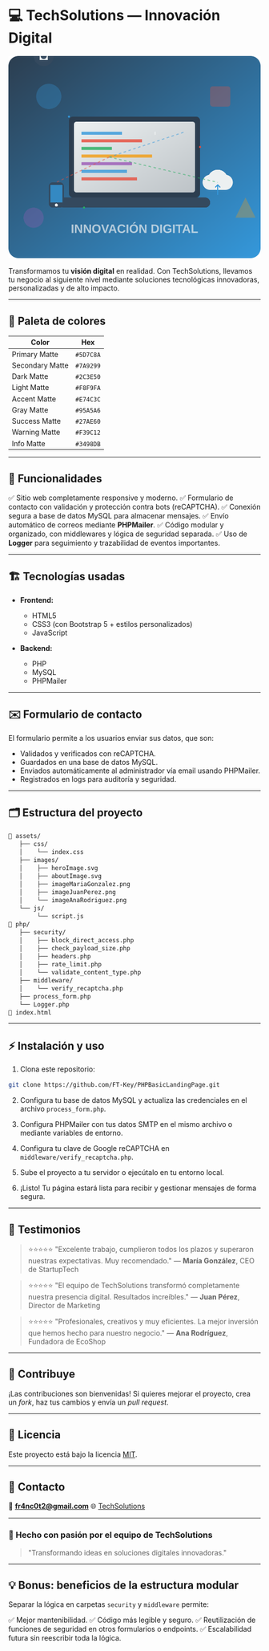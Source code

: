 # 💻 TechSolutions — Innovación Digital

![TechSolutions Banner](./frontend/images/heroImage.svg)

Transformamos tu **visión digital** en realidad.
Con TechSolutions, llevamos tu negocio al siguiente nivel mediante soluciones tecnológicas innovadoras, personalizadas y de alto impacto.

---

## 🎨 Paleta de colores

| Color           | Hex       |
| --------------- | --------- |
| Primary Matte   | `#5D7C8A` |
| Secondary Matte | `#7A9299` |
| Dark Matte      | `#2C3E50` |
| Light Matte     | `#F8F9FA` |
| Accent Matte    | `#E74C3C` |
| Gray Matte      | `#95A5A6` |
| Success Matte   | `#27AE60` |
| Warning Matte   | `#F39C12` |
| Info Matte      | `#3498DB` |

---

## 🚀 Funcionalidades

✅ Sitio web completamente responsive y moderno.
✅ Formulario de contacto con validación y protección contra bots (reCAPTCHA).
✅ Conexión segura a base de datos MySQL para almacenar mensajes.
✅ Envío automático de correos mediante **PHPMailer**.
✅ Código modular y organizado, con middlewares y lógica de seguridad separada.
✅ Uso de **Logger** para seguimiento y trazabilidad de eventos importantes.

---

## 🏗️ Tecnologías usadas

* **Frontend:**

  * HTML5
  * CSS3 (con Bootstrap 5 + estilos personalizados)
  * JavaScript

* **Backend:**

  * PHP
  * MySQL
  * PHPMailer

---

## ✉️ Formulario de contacto

El formulario permite a los usuarios enviar sus datos, que son:

* Validados y verificados con reCAPTCHA.
* Guardados en una base de datos MySQL.
* Enviados automáticamente al administrador vía email usando PHPMailer.
* Registrados en logs para auditoría y seguridad.

---

## 🗂️ Estructura del proyecto

```
📁 assets/
   ├── css/
   │    └── index.css
   ├── images/
   │    ├── heroImage.svg
   │    ├── aboutImage.svg
   │    ├── imageMariaGonzalez.png
   │    ├── imageJuanPerez.png
   │    └── imageAnaRodriguez.png
   └── js/
        └── script.js
📁 php/
   ├── security/
   │    ├── block_direct_access.php
   │    ├── check_payload_size.php
   │    ├── headers.php
   │    ├── rate_limit.php
   │    └── validate_content_type.php
   ├── middleware/
   │    └── verify_recaptcha.php
   ├── process_form.php
   └── Logger.php
📄 index.html
```

---

## ⚡ Instalación y uso

1. Clona este repositorio:

```bash
git clone https://github.com/FT-Key/PHPBasicLandingPage.git
```

2. Configura tu base de datos MySQL y actualiza las credenciales en el archivo `process_form.php`.

3. Configura PHPMailer con tus datos SMTP en el mismo archivo o mediante variables de entorno.

4. Configura tu clave de Google reCAPTCHA en `middleware/verify_recaptcha.php`.

5. Sube el proyecto a tu servidor o ejecútalo en tu entorno local.

6. ¡Listo! Tu página estará lista para recibir y gestionar mensajes de forma segura.

---

## 💬 Testimonios

> ⭐️⭐️⭐️⭐️⭐️
> "Excelente trabajo, cumplieron todos los plazos y superaron nuestras expectativas. Muy recomendado."
> — **María González**, CEO de StartupTech

> ⭐️⭐️⭐️⭐️⭐️
> "El equipo de TechSolutions transformó completamente nuestra presencia digital. Resultados increíbles."
> — **Juan Pérez**, Director de Marketing

> ⭐️⭐️⭐️⭐️⭐️
> "Profesionales, creativos y muy eficientes. La mejor inversión que hemos hecho para nuestro negocio."
> — **Ana Rodríguez**, Fundadora de EcoShop

---

## 🌟 Contribuye

¡Las contribuciones son bienvenidas!
Si quieres mejorar el proyecto, crea un *fork*, haz tus cambios y envía un *pull request*.

---

## 📄 Licencia

Este proyecto está bajo la licencia [MIT](LICENSE).

---

## 🤝 Contacto

📧 **[fr4nc0t2@gmail.com](mailto:fr4nc0t2@gmail.com)**
🌐 [TechSolutions](https://phpbasiclandingpage.onrender.com/)

---

### 💙 Hecho con pasión por el equipo de TechSolutions

> "Transformando ideas en soluciones digitales innovadoras."

---

## 💡 Bonus: beneficios de la estructura modular

Separar la lógica en carpetas `security` y `middleware` permite:

✅ Mejor mantenibilidad.
✅ Código más legible y seguro.
✅ Reutilización de funciones de seguridad en otros formularios o endpoints.
✅ Escalabilidad futura sin reescribir toda la lógica.